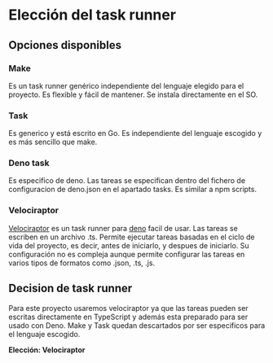 # Elección del task runner

## Opciones disponibles

### Make
Es un task runner genérico independiente del lenguaje elegido para el proyecto. Es flexible y fácil de mantener. Se instala directamente en el SO. 

### Task
Es generico y está escrito en Go. Es independiente del lenguaje escogido y es más sencillo que make.

### Deno task
Es especifico de deno. Las tareas se especifican dentro del fichero de configuracion de deno.json en el apartado tasks. Es similar a npm scripts. 

### Velociraptor
[Velociraptor](https://velociraptor.run/) es un task runner para [deno](https://deno.land/x/velociraptor@1.5.0) facil de usar. Las tareas se escriben en un archivo .ts. Permite ejecutar tareas basadas en el ciclo de vida del proyecto, es decir, antes de iniciarlo, y despues de iniciarlo. Su configuración no es compleja aunque permite configurar las tareas en varios tipos de formatos como .json, .ts, .js. 

## Decision de task runner
Para este proyecto usaremos velociraptor ya que las tareas pueden ser escritas directamente en TypeScript y además esta preparado para ser usado con Deno. Make y Task quedan descartados por ser especificos para el lenguaje escogido.

**Elección: Velociraptor**